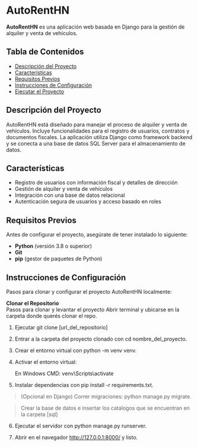 # AutoRentHN

**AutoRentHN** es una aplicación web basada en Django para la gestión de alquiler y venta de vehículos.

## Tabla de Contenidos
- [Descripción del Proyecto](#descripción-del-proyecto)
- [Características](#características)
- [Requisitos Previos](#requisitos-previos)
- [Instrucciones de Configuración](#instrucciones-de-configuración)
- [Ejecutar el Proyecto](#ejecutar-el-proyecto)

## Descripción del Proyecto
AutoRentHN está diseñado para manejar el proceso de alquiler y venta de vehículos. Incluye funcionalidades para el registro de usuarios, contratos y documentos fiscales. La aplicación utiliza Django como framework backend y se conecta a una base de datos SQL Server para el almacenamiento de datos.

## Características
- Registro de usuarios con información fiscal y detalles de dirección
- Gestión de alquiler y venta de vehículos
- Integración con una base de datos relacional
- Autenticación segura de usuarios y acceso basado en roles

## Requisitos Previos
Antes de configurar el proyecto, asegúrate de tener instalado lo siguiente:
- **Python** (versión 3.8 o superior)
- **Git**
- **pip** (gestor de paquetes de Python)

## Instrucciones de Configuración
Pasos para clonar y configurar el proyecto AutoRentHN localmente:

**Clonar el Repositorio**  
Pasos para clonar y levantar el proyecto
Abrir terminal y ubicarse en la carpeta donde querés clonar el repo.

1. Ejecutar git clone [url_del_repositorio]

2. Entrar a la carpeta del proyecto clonado con cd nombre_del_proyecto.

3. Crear el entorno virtual con python -m venv venv.

4. Activar el entorno virtual:

     En Windows CMD: venv\Scripts\activate

5. Instalar dependencias con pip install -r requirements.txt.

> (Opcional en Django) Correr migraciones: python manage.py migrate.

> Crear la base de datos e insertar los catalogos que se encuentran en la carpeta [sql]

6. Ejecutar el servidor con python manage.py runserver.

7. Abrir en el navegador http://127.0.0.1:8000/ y listo.
